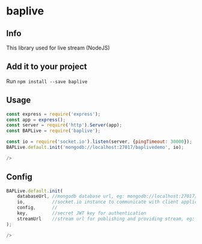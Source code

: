 # baplive


## Info
This library used for live stream (NodeJS)

## Add it to your project

Run `npm install --save baplive`


## Usage

```javascript
const express = require('express');
const app = express();
const server = require('http').Server(app);
const BAPLive = require('baplive');

const io = require('socket.io').listen(server, {pingTimeout: 30000});
BAPLive.default.init('mongodb://localhost:27017/baplivedemo', io);

/>
```

## Config

```javascript
BAPLive.default.init(
    databaseUrl, //mongodb database url, eg: mongodb://localhost:27017/baplivedemo
    io,          //socket.io instance to communicate with client application
    config,      //
    key,         //secret JWT key for authentication
    streamUrl    //stream url for publishing and providing stream, eg: rtmp://172.16.1.0:1935/live
);

/>
```
